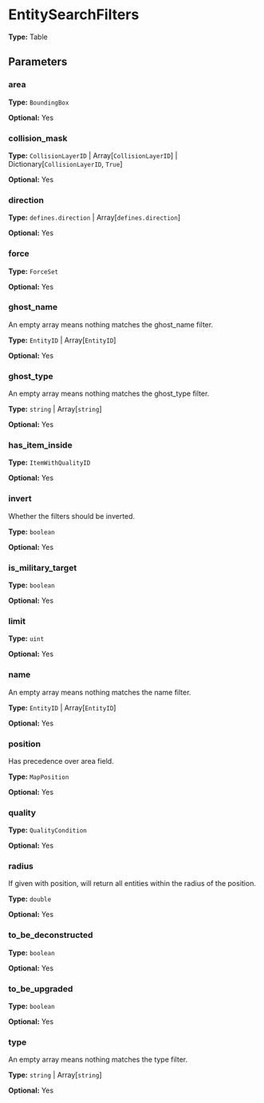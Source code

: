 # EntitySearchFilters

**Type:** Table

## Parameters

### area

**Type:** `BoundingBox`

**Optional:** Yes

### collision_mask

**Type:** `CollisionLayerID` | Array[`CollisionLayerID`] | Dictionary[`CollisionLayerID`, `True`]

**Optional:** Yes

### direction

**Type:** `defines.direction` | Array[`defines.direction`]

**Optional:** Yes

### force

**Type:** `ForceSet`

**Optional:** Yes

### ghost_name

An empty array means nothing matches the ghost_name filter.

**Type:** `EntityID` | Array[`EntityID`]

**Optional:** Yes

### ghost_type

An empty array means nothing matches the ghost_type filter.

**Type:** `string` | Array[`string`]

**Optional:** Yes

### has_item_inside

**Type:** `ItemWithQualityID`

**Optional:** Yes

### invert

Whether the filters should be inverted.

**Type:** `boolean`

**Optional:** Yes

### is_military_target

**Type:** `boolean`

**Optional:** Yes

### limit

**Type:** `uint`

**Optional:** Yes

### name

An empty array means nothing matches the name filter.

**Type:** `EntityID` | Array[`EntityID`]

**Optional:** Yes

### position

Has precedence over area field.

**Type:** `MapPosition`

**Optional:** Yes

### quality

**Type:** `QualityCondition`

**Optional:** Yes

### radius

If given with position, will return all entities within the radius of the position.

**Type:** `double`

**Optional:** Yes

### to_be_deconstructed

**Type:** `boolean`

**Optional:** Yes

### to_be_upgraded

**Type:** `boolean`

**Optional:** Yes

### type

An empty array means nothing matches the type filter.

**Type:** `string` | Array[`string`]

**Optional:** Yes

